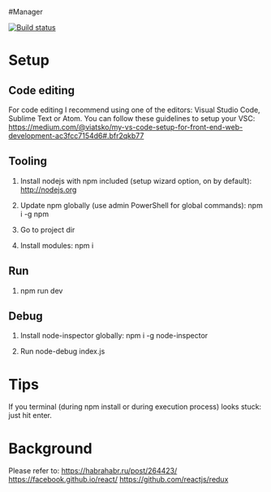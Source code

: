 #Manager

[![Build status](https://ci.appveyor.com/api/projects/status/tuved2sh7gmwdako?svg=true)](https://ci.appveyor.com/project/ProjectOrationi/manager)

# Setup

## Code editing

For code editing I recommend using one of the editors: Visual Studio Code, Sublime Text or Atom.
You can follow these guidelines to setup your VSC: https://medium.com/@viatsko/my-vs-code-setup-for-front-end-web-development-ac3fcc7154d6#.bfr2qkb77


## Tooling

1. Install nodejs with npm included (setup wizard option, on by default): http://nodejs.org

2. Update npm globally (use admin PowerShell for global commands): npm i -g npm

3. Go to project dir

4. Install modules: npm i


## Run

1. npm run dev

## Debug

1. Install node-inspector globally: npm i -g node-inspector

2. Run node-debug index.js


# Tips

If you terminal (during npm install or during execution process) looks stuck: just hit enter.


# Background

Please refer to:
https://habrahabr.ru/post/264423/
https://facebook.github.io/react/
https://github.com/reactjs/redux

